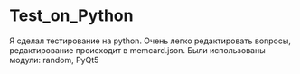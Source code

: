 # Test_on_Python
Я сделал тестирование на python. Очень легко редактировать вопросы, редактирование происходит в memcard.json. Были использованы модули: random, PyQt5
